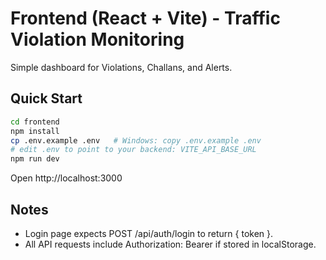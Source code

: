 # Frontend (React + Vite) - Traffic Violation Monitoring

Simple dashboard for Violations, Challans, and Alerts.

## Quick Start
```bash
cd frontend
npm install
cp .env.example .env   # Windows: copy .env.example .env
# edit .env to point to your backend: VITE_API_BASE_URL
npm run dev
```
Open http://localhost:3000

## Notes
- Login page expects POST /api/auth/login to return { token }.
- All API requests include Authorization: Bearer <token> if stored in localStorage.
